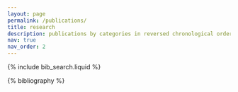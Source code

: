 ```yaml
---
layout: page
permalink: /publications/
title: research
description: publications by categories in reversed chronological order
nav: true
nav_order: 2
---
```


<!-- _pages/publications.md -->

<!-- Bibsearch Feature -->

{% include bib_search.liquid %}

<div class="publications">

{% bibliography %}

</div>
